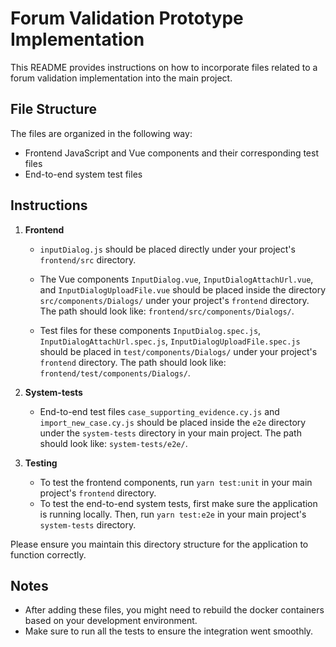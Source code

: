 # Forum Validation Prototype Implementation

This README provides instructions on how to incorporate files related to a forum validation implementation into the main
project.

## File Structure

The files are organized in the following way:

- Frontend JavaScript and Vue components and their corresponding test files
- End-to-end system test files

## Instructions

1. **Frontend**
    - `inputDialog.js` should be placed directly under your project's `frontend/src` directory.

    - The Vue components `InputDialog.vue`, `InputDialogAttachUrl.vue`, and `InputDialogUploadFile.vue` should be placed
    inside the directory `src/components/Dialogs/` under your project's `frontend` directory. The path should look
    like: `frontend/src/components/Dialogs/`.

    - Test files for these components `InputDialog.spec.js`, `InputDialogAttachUrl.spec.js`,
    `InputDialogUploadFile.spec.js` should be placed in `test/components/Dialogs/` under your project's `frontend`
    directory. The path should look like: `frontend/test/components/Dialogs/`.

2. **System-tests**
    - End-to-end test files `case_supporting_evidence.cy.js` and `import_new_case.cy.js` should be placed inside the
    `e2e` directory under the `system-tests` directory in your main project.
    The path should look like: `system-tests/e2e/`.

3. **Testing**
    - To test the frontend components, run `yarn test:unit` in your main project's `frontend` directory.
    - To test the end-to-end system tests, first make sure the application is running locally. Then, run `yarn test:e2e`
    in your main project's `system-tests` directory.

Please ensure you maintain this directory structure for the application to function correctly.

## Notes

- After adding these files, you might need to rebuild the docker containers based on your development environment.
- Make sure to run all the tests to ensure the integration went smoothly.
